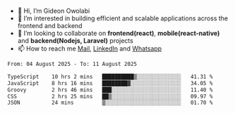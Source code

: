 - 👋 Hi, I’m Gideon Owolabi
- 👀 I’m interested in building efficient and scalable applications across the frontend and backend
- 💞️ I’m looking to collaborate on <b>frontend(react)</b>, <b>mobile(react-native)</b> and <b>backend(Nodejs, Laravel)</b> projects
- 📫 How to reach me <a href="mailto:gideoniyin2021@gmail.com">Mail</a>, <a href="https://www.linkedin.com/in/gideon-owolabi-9b667a232/">LinkedIn</a> and <a href="https://wa.me/2348055377085">Whatsapp</a>

<!---
gude1/gude1 is a ✨ special ✨ repository because its `README.md` (this file) appears on your GitHub profile.
You can click the Preview link to take a look at your changes.
--->

<!--START_SECTION:waka-->

```txt
From: 04 August 2025 - To: 11 August 2025

TypeScript    10 hrs 2 mins   ██████████▒░░░░░░░░░░░░░░   41.31 %
JavaScript    8 hrs 16 mins   ████████▓░░░░░░░░░░░░░░░░   34.05 %
Groovy        2 hrs 46 mins   ███░░░░░░░░░░░░░░░░░░░░░░   11.40 %
CSS           2 hrs 25 mins   ██▒░░░░░░░░░░░░░░░░░░░░░░   09.97 %
JSON          24 mins         ▒░░░░░░░░░░░░░░░░░░░░░░░░   01.70 %
```

<!--END_SECTION:waka-->
